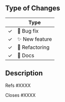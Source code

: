 <!--
Thank you for submitting a PR to pylint!

To ease the process of reviewing your PR, do make sure to complete the following boxes.

- [ ] Document your change, if it is a non-trivial one.
  - A maintainer might label the issue ``skip-news`` if the change does not need to be in the changelog.
  - Otherwise, create a news fragment with ``towncrier create <IssueNumber>.<type>`` which will be
    included in the changelog. ``<type>`` can be one of: breaking, user_action, feature,
    new_check, removed_check, extension, false_positive, false_negative, bugfix, other, internal.
    If necessary you can write details or offer examples on how the new change is supposed to work.
  - Generating the doc is done with ``tox -e docs``
- [ ] Relate your change to an issue in the tracker if such an issue exists (Refs #1234, Closes #1234)
- [ ] Write comprehensive commit messages and/or a good description on what the PR does.
- [ ] Keep the change small, separate the consensual changes from the opinionated one.
  Don't hesitate to open multiple PR if the change requires it. If your review is so
  big it require to actually plan and allocate time to review, it's very likely
  that it's going to go stale.
- [ ] If you used multiple emails or multiple names when contributing, add your mails
      and preferred name in ``script/.contributors_aliases.json``
-->

## Type of Changes

<!-- Leave the corresponding lines for the applicable type of change: -->

|     | Type                   |
| --- | ---------------------- |
| ✓   | :bug: Bug fix          |
| ✓   | :sparkles: New feature |
| ✓   | :hammer: Refactoring   |
| ✓   | :scroll: Docs          |

## Description

<!-- If this PR references an issue without fixing it: -->

Refs #XXXX

<!-- If this PR fixes an issue, use the following to automatically close when we merge: -->

Closes #XXXX
